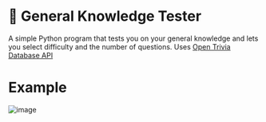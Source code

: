 # 📖 General Knowledge Tester
A simple Python program that tests you on your general knowledge and lets you select difficulty and the number of questions.
Uses [Open Trivia Database API]([url](https://opentdb.com/))

# Example
![image](https://github.com/user-attachments/assets/9cc6eea4-03e1-437f-8b37-ddcaec81c997)

